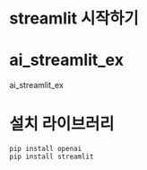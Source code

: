 # streamlit 시작하기

# ai_streamlit_ex
ai_streamlit_ex

# 설치 라이브러리
```
pip install openai
pip install streamlit
```